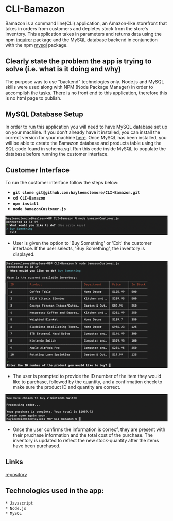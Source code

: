 
# CLI-Bamazon

Bamazon is a command line(CLI) application, an Amazon-like storefront that takes in orders from customers and depletes stock from the store's inventory. This application takes in parameters and returns data using the npm [inquirer](https://www.npmjs.com/package/inquirer) package and the MySQL database backend in conjunction with the npm [mysql](https://www.npmjs.com/package/mysql) package.

## Clearly state the problem the app is trying to solve (i.e. what is it doing and why) 
The purpose was to use "backend" technologies only. Node.js and MySQL skills were used along with NPM (Node Package Manager) in order to accomplish the tasks. There is no front end to this application, therefore this is no html page to publish.


## MySQL Database Setup
   In order to run this application you will need to have MySQL database set up on your machine. If you don't already have it installed, you can install the correct version for your machine [here](https://www.npmjs.com/package/mysql). Once MySQL has been installed, you will be able to create the Bamazon database and products table using the SQL code found in schema.sql. Run this code inside MySQL to populate the database before running the customer interface.

## Customer Interface
To run the customer interface follow the steps below:

* **`git clone git@github.com:hayleemclemore/CLI-Bamazon.git`**
* **`cd CLI-Bamazon`**
* **`npm install`**
* **`node bamazonCustomer.js`**


![results](./assets/images/connect.png)
* User is given the option to 'Buy Something' or 'Exit' the customer interface. If the user selects, 'Buy Something', the inventory is displayed.

![results](./assets/images/inventory.png)
* The user is prompted to provide the ID number of the item they would like to purchase, followed by the quantity, and a confirmation check to make sure the product ID and quantity are correct. 

![results](./assets/images/processing.png)
* Once the user confirms the information is correcf, they are present with their pruchase information and the total cost of the purchase. The inventory is updated to reflect the new stock-quantity after the items have been purchased. 



## Links
[repository](https://github.com/hayleemclemore/CLI-Bamazon)

## Technologies used in the app:
    * Javascript
    * Node.js
    * MySQL
